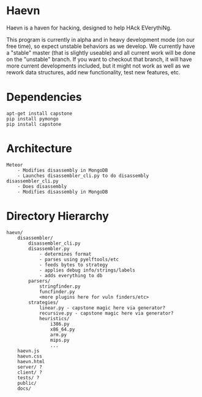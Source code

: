 Haevn
=====

Haevn is a haven for hacking, designed to help HAck EVerythiNg.

This program is currently in alpha and in heavy development mode (on our free time), so expect unstable behaviors as we develop. We currently have a "stable" master (that is slightly useable) and all current work will be done on the "unstable" branch. If you want to checkout that branch, it will have more current developments included, but it might not work as well as we rework data structures, add new functionality, test new features, etc. 

Dependencies
============
```
apt-get install capstone
pip install pymongo
pip install capstone
```

Architecture
============
```
Meteor
    - Modifies disassembly in MongoDB
    - Launches disassembler_cli.py to do disassembly
disassembler_cli.py
    - Does disassembly 
    - Modifies disassembly in MongoDB
```

Directory Hierarchy
===================
```
haevn/
    disassembler/
        disassembler_cli.py
        disassembler.py
            - determines format 
            - parses using pyelftools/etc
            - feeds bytes to strategy
            - applies debug info/strings/labels
            - adds everything to db
        parsers/
            stringfinder.py
            funcfinder.py
            <more plugins here for vuln finders/etc>
        strategies/
            linear.py - capstone magic here via generator?
            recursive.py - capstone magic here via generator?
            heuristics/
                i386.py
                x86_64.py
                arm.py
                mips.py
                ... 
    haevn.js
    haevn.css
    haevn.html
    server/ ?
    client/ ?
    tests/ ?
    public/
    docs/
```

